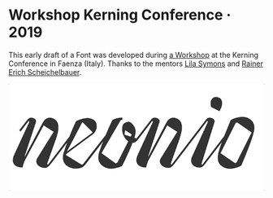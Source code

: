 # Workshop Kerning Conference · 2019
This early draft of a Font was developed during [a Workshop](https://web.archive.org/web/20190606165217/https://2019.kerning.it/workshops.html) at the Kerning Conference in Faenza (Italy). Thanks to the mentors [Lila Symons](https://twitter.com/daycalligraphy/) and [Rainer Erich Scheichelbauer](https://twitter.com/mekkablue/).


![Example](./StraightScript.gif)
